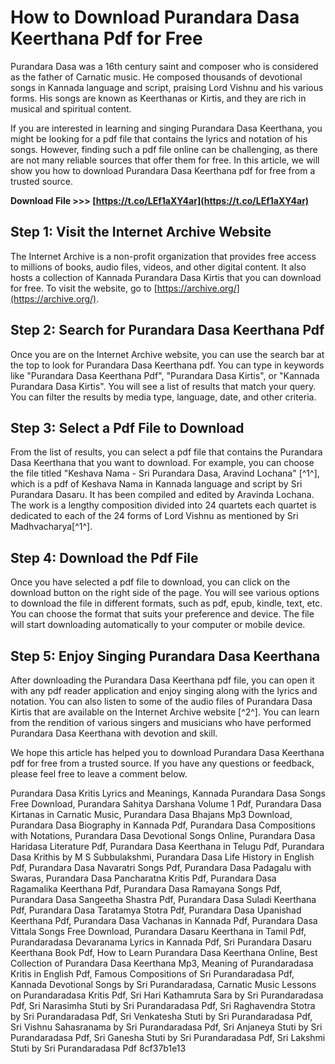 # How to Download Purandara Dasa Keerthana Pdf for Free
 
Purandara Dasa was a 16th century saint and composer who is considered as the father of Carnatic music. He composed thousands of devotional songs in Kannada language and script, praising Lord Vishnu and his various forms. His songs are known as Keerthanas or Kirtis, and they are rich in musical and spiritual content.
 
If you are interested in learning and singing Purandara Dasa Keerthana, you might be looking for a pdf file that contains the lyrics and notation of his songs. However, finding such a pdf file online can be challenging, as there are not many reliable sources that offer them for free. In this article, we will show you how to download Purandara Dasa Keerthana pdf for free from a trusted source.
 
**Download File >>> [https://t.co/LEf1aXY4ar](https://t.co/LEf1aXY4ar)**


 
## Step 1: Visit the Internet Archive Website
 
The Internet Archive is a non-profit organization that provides free access to millions of books, audio files, videos, and other digital content. It also hosts a collection of Kannada Purandara Dasa Kirtis that you can download for free. To visit the website, go to [https://archive.org/](https://archive.org/).
 
## Step 2: Search for Purandara Dasa Keerthana Pdf
 
Once you are on the Internet Archive website, you can use the search bar at the top to look for Purandara Dasa Keerthana pdf. You can type in keywords like "Purandara Dasa Keerthana Pdf", "Purandara Dasa Kirtis", or "Kannada Purandara Dasa Kirtis". You will see a list of results that match your query. You can filter the results by media type, language, date, and other criteria.
 
## Step 3: Select a Pdf File to Download
 
From the list of results, you can select a pdf file that contains the Purandara Dasa Keerthana that you want to download. For example, you can choose the file titled "Keshava Nama - Sri Purandara Dasa, Aravind Lochana" [^1^], which is a pdf of Keshava Nama in Kannada language and script by Sri Purandara Dasaru. It has been compiled and edited by Aravinda Lochana. The work is a lengthy composition divided into 24 quartets each quartet is dedicated to each of the 24 forms of Lord Vishnu as mentioned by Sri Madhvacharya[^1^].
 
## Step 4: Download the Pdf File
 
Once you have selected a pdf file to download, you can click on the download button on the right side of the page. You will see various options to download the file in different formats, such as pdf, epub, kindle, text, etc. You can choose the format that suits your preference and device. The file will start downloading automatically to your computer or mobile device.
 
## Step 5: Enjoy Singing Purandara Dasa Keerthana
 
After downloading the Purandara Dasa Keerthana pdf file, you can open it with any pdf reader application and enjoy singing along with the lyrics and notation. You can also listen to some of the audio files of Purandara Dasa Kirtis that are available on the Internet Archive website [^2^]. You can learn from the rendition of various singers and musicians who have performed Purandara Dasa Keerthana with devotion and skill.
 
We hope this article has helped you to download Purandara Dasa Keerthana pdf for free from a trusted source. If you have any questions or feedback, please feel free to leave a comment below.
 
Purandara Dasa Kritis Lyrics and Meanings,  Kannada Purandara Dasa Songs Free Download,  Purandara Sahitya Darshana Volume 1 Pdf,  Purandara Dasa Kirtanas in Carnatic Music,  Purandara Dasa Bhajans Mp3 Download,  Purandara Dasa Biography in Kannada Pdf,  Purandara Dasa Compositions with Notations,  Purandara Dasa Devotional Songs Online,  Purandara Dasa Haridasa Literature Pdf,  Purandara Dasa Keerthana in Telugu Pdf,  Purandara Dasa Krithis by M S Subbulakshmi,  Purandara Dasa Life History in English Pdf,  Purandara Dasa Navaratri Songs Pdf,  Purandara Dasa Padagalu with Swaras,  Purandara Dasa Pancharatna Kritis Pdf,  Purandara Dasa Ragamalika Keerthana Pdf,  Purandara Dasa Ramayana Songs Pdf,  Purandara Dasa Sangeetha Shastra Pdf,  Purandara Dasa Suladi Keerthana Pdf,  Purandara Dasa Taratamya Stotra Pdf,  Purandara Dasa Upanishad Keerthana Pdf,  Purandara Dasa Vachanas in Kannada Pdf,  Purandara Dasa Vittala Songs Free Download,  Purandara Dasaru Keerthana in Tamil Pdf,  Purandaradasa Devaranama Lyrics in Kannada Pdf,  Sri Purandara Dasaru Keerthana Book Pdf,  How to Learn Purandara Dasa Keerthana Online,  Best Collection of Purandara Dasa Keerthana Mp3,  Meaning of Purandaradasa Kritis in English Pdf,  Famous Compositions of Sri Purandaradasa Pdf,  Kannada Devotional Songs by Sri Purandaradasa,  Carnatic Music Lessons on Purandaradasa Kritis Pdf,  Sri Hari Kathamruta Sara by Sri Purandaradasa Pdf,  Sri Narasimha Stuti by Sri Purandaradasa Pdf,  Sri Raghavendra Stotra by Sri Purandaradasa Pdf,  Sri Venkatesha Stuti by Sri Purandaradasa Pdf,  Sri Vishnu Sahasranama by Sri Purandaradasa Pdf,  Sri Anjaneya Stuti by Sri Purandaradasa Pdf,  Sri Ganesha Stuti by Sri Purandaradasa Pdf,  Sri Lakshmi Stuti by Sri Purandaradasa Pdf
 8cf37b1e13
 
